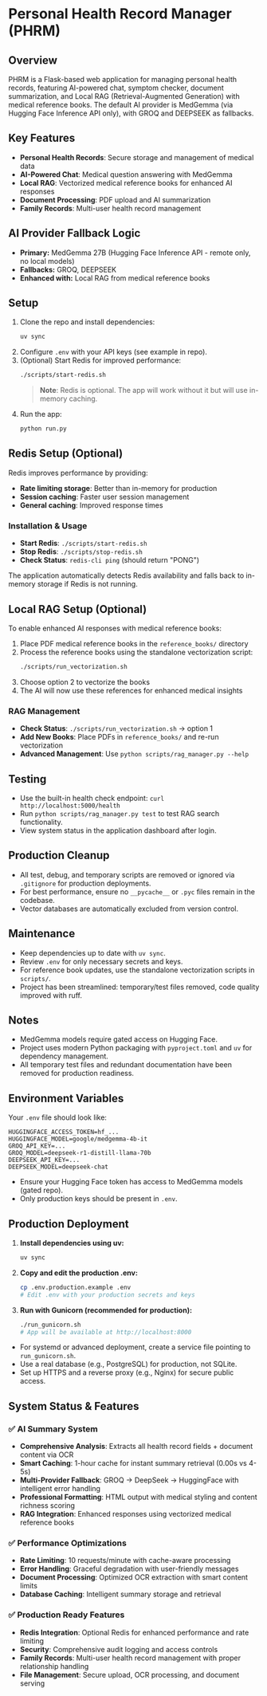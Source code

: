 # Personal Health Record Manager (PHRM)

## Overview
PHRM is a Flask-based web application for managing personal health records, featuring AI-powered chat, symptom checker, document summarization, and Local RAG (Retrieval-Augmented Generation) with medical reference books. The default AI provider is MedGemma (via Hugging Face Inference API only), with GROQ and DEEPSEEK as fallbacks.

## Key Features
- **Personal Health Records**: Secure storage and management of medical data
- **AI-Powered Chat**: Medical question answering with MedGemma
- **Local RAG**: Vectorized medical reference books for enhanced AI responses
- **Document Processing**: PDF upload and AI summarization
- **Family Records**: Multi-user health record management

## AI Provider Fallback Logic
- **Primary:** MedGemma 27B (Hugging Face Inference API - remote only, no local models)
- **Fallbacks:** GROQ, DEEPSEEK
- **Enhanced with:** Local RAG from medical reference books

## Setup
1. Clone the repo and install dependencies:
   ```sh
   uv sync
   ```
2. Configure `.env` with your API keys (see example in repo).
3. (Optional) Start Redis for improved performance:
   ```sh
   ./scripts/start-redis.sh
   ```
   > **Note**: Redis is optional. The app will work without it but will use in-memory caching.
4. Run the app:
   ```sh
   python run.py
   ```

## Redis Setup (Optional)
Redis improves performance by providing:
- **Rate limiting storage**: Better than in-memory for production
- **Session caching**: Faster user session management
- **General caching**: Improved response times

### Installation & Usage
- **Start Redis**: `./scripts/start-redis.sh`
- **Stop Redis**: `./scripts/stop-redis.sh`
- **Check Status**: `redis-cli ping` (should return "PONG")

The application automatically detects Redis availability and falls back to in-memory storage if Redis is not running.

## Local RAG Setup (Optional)
To enable enhanced AI responses with medical reference books:

1. Place PDF medical reference books in the `reference_books/` directory
2. Process the reference books using the standalone vectorization script:
   ```sh
   ./scripts/run_vectorization.sh
   ```
3. Choose option 2 to vectorize the books
4. The AI will now use these references for enhanced medical insights

### RAG Management
- **Check Status**: `./scripts/run_vectorization.sh` → option 1
- **Add New Books**: Place PDFs in `reference_books/` and re-run vectorization
- **Advanced Management**: Use `python scripts/rag_manager.py --help`

## Testing
- Use the built-in health check endpoint: `curl http://localhost:5000/health`
- Run `python scripts/rag_manager.py test` to test RAG search functionality.
- View system status in the application dashboard after login.

## Production Cleanup
- All test, debug, and temporary scripts are removed or ignored via `.gitignore` for production deployments.
- For best performance, ensure no `__pycache__` or `.pyc` files remain in the codebase.
- Vector databases are automatically excluded from version control.

## Maintenance
- Keep dependencies up to date with `uv sync`.
- Review `.env` for only necessary secrets and keys.
- For reference book updates, use the standalone vectorization scripts in `scripts/`.
- Project has been streamlined: temporary/test files removed, code quality improved with ruff.

## Notes
- MedGemma models require gated access on Hugging Face.
- Project uses modern Python packaging with `pyproject.toml` and `uv` for dependency management.
- All temporary test files and redundant documentation have been removed for production readiness.

## Environment Variables

Your `.env` file should look like:

```
HUGGINGFACE_ACCESS_TOKEN=hf_...
HUGGINGFACE_MODEL=google/medgemma-4b-it
GROQ_API_KEY=...
GROQ_MODEL=deepseek-r1-distill-llama-70b
DEEPSEEK_API_KEY=...
DEEPSEEK_MODEL=deepseek-chat
```

- Ensure your Hugging Face token has access to MedGemma models (gated repo).
- Only production keys should be present in `.env`.

## Production Deployment

1. **Install dependencies using uv:**
   ```zsh
   uv sync
   ```
2. **Copy and edit the production .env:**
   ```zsh
   cp .env.production.example .env
   # Edit .env with your production secrets and keys
   ```
3. **Run with Gunicorn (recommended for production):**
   ```zsh
   ./run_gunicorn.sh
   # App will be available at http://localhost:8000
   ```

- For systemd or advanced deployment, create a service file pointing to `run_gunicorn.sh`.
- Use a real database (e.g., PostgreSQL) for production, not SQLite.
- Set up HTTPS and a reverse proxy (e.g., Nginx) for secure public access.

## System Status & Features

### ✅ AI Summary System
- **Comprehensive Analysis**: Extracts all health record fields + document content via OCR
- **Smart Caching**: 1-hour cache for instant summary retrieval (0.00s vs 4-5s)
- **Multi-Provider Fallback**: GROQ → DeepSeek → HuggingFace with intelligent error handling
- **Professional Formatting**: HTML output with medical styling and content richness scoring
- **RAG Integration**: Enhanced responses using vectorized medical reference books

### ✅ Performance Optimizations
- **Rate Limiting**: 10 requests/minute with cache-aware processing
- **Error Handling**: Graceful degradation with user-friendly messages
- **Document Processing**: Optimized OCR extraction with smart content limits
- **Database Caching**: Intelligent summary storage and retrieval

### ✅ Production Ready Features
- **Redis Integration**: Optional Redis for enhanced performance and rate limiting
- **Security**: Comprehensive audit logging and access controls
- **Family Records**: Multi-user health record management with proper relationship handling
- **File Management**: Secure upload, OCR processing, and document serving

